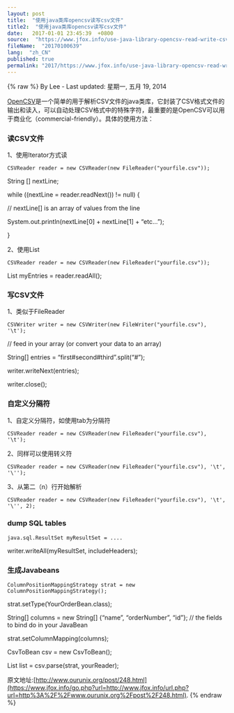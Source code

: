 ```yaml
---
layout: post
title:  "使用java类库opencsv读写csv文件"
title2:  "使用java类库opencsv读写csv文件"
date:   2017-01-01 23:45:39  +0800
source:  "https://www.jfox.info/use-java-library-opencsv-read-write-csv-file.html"
fileName:  "20170100639"
lang:  "zh_CN"
published: true
permalink: "2017/https://www.jfox.info/use-java-library-opencsv-read-write-csv-file.html"
---
```

{% raw %}
By Lee - Last updated: 星期一, 五月 19, 2014

[OpenCSV](https://www.jfox.info/go.php?url=http://sourceforge.net/projects/opencsv/)是一个简单的用于解析CSV文件的java类库，它封装了CSV格式文件的输出和读入，可以自动处理CSV格式中的特殊字符，最重要的是OpenCSV可以用于商业化（commercial-friendly）。具体的使用方法：

### 读CSV文件

1、使用Iterator方式读

    CSVReader reader = new CSVReader(new FileReader("yourfile.csv"));

String [] nextLine;

while ((nextLine = reader.readNext()) != null) {

// nextLine[] is an array of values from the line

System.out.println(nextLine[0] + nextLine[1] + “etc…”);

}

2、使用List

    CSVReader reader = new CSVReader(new FileReader("yourfile.csv"));

List myEntries = reader.readAll();

### 写CSV文件

1、类似于FileReader

    CSVWriter writer = new CSVWriter(new FileWriter("yourfile.csv"), '\t');

// feed in your array (or convert your data to an array)

String[] entries = “first#second#third”.split(“#”);

writer.writeNext(entries);

writer.close();

### 自定义分隔符

1、自定义分隔符，如使用tab为分隔符

    CSVReader reader = new CSVReader(new FileReader("yourfile.csv"), '\t');

2、同样可以使用转义符

    CSVReader reader = new CSVReader(new FileReader("yourfile.csv"), '\t', '\'');

3、从第二（n）行开始解析

    CSVReader reader = new CSVReader(new FileReader("yourfile.csv"), '\t', '\'', 2);

### dump SQL tables

    java.sql.ResultSet myResultSet = ....

writer.writeAll(myResultSet, includeHeaders);

### 生成Javabeans

    ColumnPositionMappingStrategy strat = new ColumnPositionMappingStrategy();

strat.setType(YourOrderBean.class);

String[] columns = new String[] {“name”, “orderNumber”, “id”}; // the fields to bind do in your JavaBean

strat.setColumnMapping(columns);

CsvToBean csv = new CsvToBean();

List list = csv.parse(strat, yourReader);

原文地址:[http://www.ourunix.org/post/248.html](https://www.jfox.info/go.php?url=http://www.jfox.info/url.php?url=http%3A%2F%2Fwww.ourunix.org%2Fpost%2F248.html).
{% endraw %}